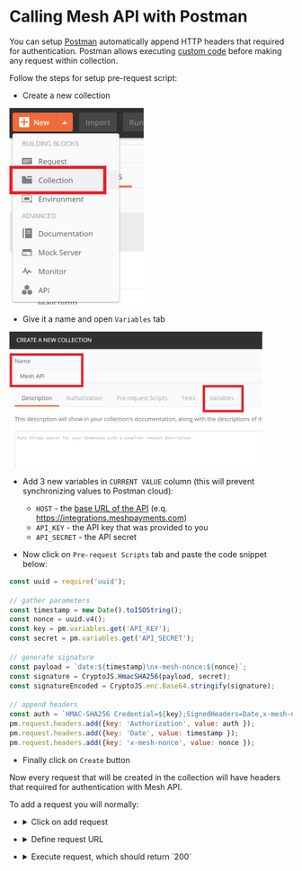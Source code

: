 # Calling Mesh API with Postman

You can setup [Postman](https://www.getpostman.com/) automatically append HTTP headers that
required for authentication. Postman allows executing [custom code](https://learning.getpostman.com/docs/postman/scripts/pre-request-scripts/) before making any request within
collection.

Follow the steps for setup pre-request script:

- Create a new collection 

![](./assets/create_collection.png)
- Give it a name and open `Variables` tab

![](./assets/name_collection.png)

- Add 3 new variables in `CURRENT VALUE` column (this will prevent synchronizing values to Postman cloud):
  - `HOST` - the [base URL of the API](https://github.com/mesh-payments/api-reference/wiki#base-url) (e.q. https://integrations.meshpayments.com)
  - `API_KEY` - the API key that was provided to you
  - `API_SECRET` - the API secret 

- Now click on `Pre-request Scripts` tab and paste the code snippet below:
```js
const uuid = require('uuid');

// gather parameters
const timestamp = new Date().toISOString();
const nonce = uuid.v4();
const key = pm.variables.get('API_KEY');
const secret = pm.variables.get('API_SECRET');

// generate signature
const payload = `date:${timestamp}\nx-mesh-nonce:${nonce}`;
const signature = CryptoJS.HmacSHA256(payload, secret);
const signatureEncoded = CryptoJS.enc.Base64.stringify(signature);

// append headers
const auth = `HMAC-SHA256 Credential=${key};SignedHeaders=Date,x-mesh-nonce;Signature=${signatureEncoded}`;
pm.request.headers.add({key: 'Authorization', value: auth });
pm.request.headers.add({key: 'Date', value: timestamp });
pm.request.headers.add({key: 'x-mesh-nonce', value: nonce });
```
- Finally click on `Create` button

Now every request that will be created in the collection will have headers that required for authentication with Mesh API.

To add a request you will normally:
- <details>
    <summary>Click on add request</summary>

    ![](./assets/add_request.png)
</details>

- <details>
    <summary>Define request URL</summary>

    ![](./assets/request.png)
</details>

- <details>
    <summary>Execute request, which should return `200`</summary>
    
    ![](./assets/request_sent.png)
</details>

